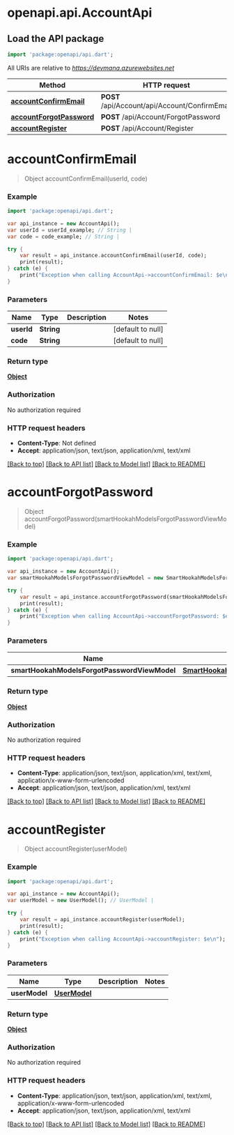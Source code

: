 # openapi.api.AccountApi

## Load the API package
```dart
import 'package:openapi/api.dart';
```

All URIs are relative to *https://devmana.azurewebsites.net*

Method | HTTP request | Description
------------- | ------------- | -------------
[**accountConfirmEmail**](AccountApi.md#accountConfirmEmail) | **POST** /api/Account/api/Account/ConfirmEmail | 
[**accountForgotPassword**](AccountApi.md#accountForgotPassword) | **POST** /api/Account/ForgotPassword | 
[**accountRegister**](AccountApi.md#accountRegister) | **POST** /api/Account/Register | 


# **accountConfirmEmail**
> Object accountConfirmEmail(userId, code)



### Example 
```dart
import 'package:openapi/api.dart';

var api_instance = new AccountApi();
var userId = userId_example; // String | 
var code = code_example; // String | 

try { 
    var result = api_instance.accountConfirmEmail(userId, code);
    print(result);
} catch (e) {
    print("Exception when calling AccountApi->accountConfirmEmail: $e\n");
}
```

### Parameters

Name | Type | Description  | Notes
------------- | ------------- | ------------- | -------------
 **userId** | **String**|  | [default to null]
 **code** | **String**|  | [default to null]

### Return type

[**Object**](Object.md)

### Authorization

No authorization required

### HTTP request headers

 - **Content-Type**: Not defined
 - **Accept**: application/json, text/json, application/xml, text/xml

[[Back to top]](#) [[Back to API list]](../README.md#documentation-for-api-endpoints) [[Back to Model list]](../README.md#documentation-for-models) [[Back to README]](../README.md)

# **accountForgotPassword**
> Object accountForgotPassword(smartHookahModelsForgotPasswordViewModel)



### Example 
```dart
import 'package:openapi/api.dart';

var api_instance = new AccountApi();
var smartHookahModelsForgotPasswordViewModel = new SmartHookahModelsForgotPasswordViewModel(); // SmartHookahModelsForgotPasswordViewModel | 

try { 
    var result = api_instance.accountForgotPassword(smartHookahModelsForgotPasswordViewModel);
    print(result);
} catch (e) {
    print("Exception when calling AccountApi->accountForgotPassword: $e\n");
}
```

### Parameters

Name | Type | Description  | Notes
------------- | ------------- | ------------- | -------------
 **smartHookahModelsForgotPasswordViewModel** | [**SmartHookahModelsForgotPasswordViewModel**](SmartHookahModelsForgotPasswordViewModel.md)|  | 

### Return type

[**Object**](Object.md)

### Authorization

No authorization required

### HTTP request headers

 - **Content-Type**: application/json, text/json, application/xml, text/xml, application/x-www-form-urlencoded
 - **Accept**: application/json, text/json, application/xml, text/xml

[[Back to top]](#) [[Back to API list]](../README.md#documentation-for-api-endpoints) [[Back to Model list]](../README.md#documentation-for-models) [[Back to README]](../README.md)

# **accountRegister**
> Object accountRegister(userModel)



### Example 
```dart
import 'package:openapi/api.dart';

var api_instance = new AccountApi();
var userModel = new UserModel(); // UserModel | 

try { 
    var result = api_instance.accountRegister(userModel);
    print(result);
} catch (e) {
    print("Exception when calling AccountApi->accountRegister: $e\n");
}
```

### Parameters

Name | Type | Description  | Notes
------------- | ------------- | ------------- | -------------
 **userModel** | [**UserModel**](UserModel.md)|  | 

### Return type

[**Object**](Object.md)

### Authorization

No authorization required

### HTTP request headers

 - **Content-Type**: application/json, text/json, application/xml, text/xml, application/x-www-form-urlencoded
 - **Accept**: application/json, text/json, application/xml, text/xml

[[Back to top]](#) [[Back to API list]](../README.md#documentation-for-api-endpoints) [[Back to Model list]](../README.md#documentation-for-models) [[Back to README]](../README.md)

